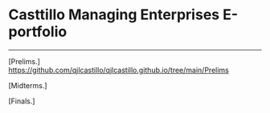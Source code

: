 # Casttillo Managing Enterprises E-portfolio




---

 [Prelims.] https://github.com/qjlcastillo/qjlcastillo.github.io/tree/main/Prelims

 [Midterms.]

 [Finals.]






